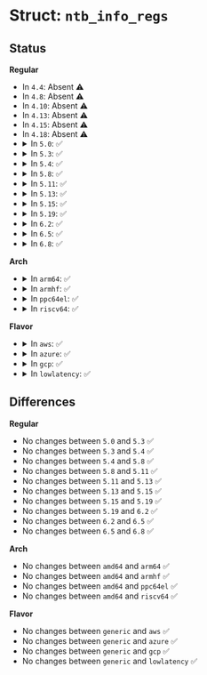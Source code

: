 # Struct: <code>ntb_info_regs</code>

## Status
<b>Regular</b>
<ul>
<li>
In <code>4.4</code>: Absent ⚠️
</li>
<li>
In <code>4.8</code>: Absent ⚠️
</li>
<li>
In <code>4.10</code>: Absent ⚠️
</li>
<li>
In <code>4.13</code>: Absent ⚠️
</li>
<li>
In <code>4.15</code>: Absent ⚠️
</li>
<li>
In <code>4.18</code>: Absent ⚠️
</li>
<li>
<details>
<summary>In <code>5.0</code>: ✅</summary>

```c
struct ntb_info_regs {
    u8 partition_count;
    u8 partition_id;
    u16 reserved1;
    u64 ep_map;
    u16 requester_id;
    u16 reserved2;
    u32 reserved3[4];
    struct nt_partition_info ntp_info[48];
};
```
</details>
</li>
<li>
<details>
<summary>In <code>5.3</code>: ✅</summary>

```c
struct ntb_info_regs {
    u8 partition_count;
    u8 partition_id;
    u16 reserved1;
    u64 ep_map;
    u16 requester_id;
    u16 reserved2;
    u32 reserved3[4];
    struct nt_partition_info ntp_info[48];
};
```
</details>
</li>
<li>
<details>
<summary>In <code>5.4</code>: ✅</summary>

```c
struct ntb_info_regs {
    u8 partition_count;
    u8 partition_id;
    u16 reserved1;
    u64 ep_map;
    u16 requester_id;
    u16 reserved2;
    u32 reserved3[4];
    struct nt_partition_info ntp_info[48];
};
```
</details>
</li>
<li>
<details>
<summary>In <code>5.8</code>: ✅</summary>

```c
struct ntb_info_regs {
    u8 partition_count;
    u8 partition_id;
    u16 reserved1;
    u64 ep_map;
    u16 requester_id;
    u16 reserved2;
    u32 reserved3[4];
    struct nt_partition_info ntp_info[48];
};
```
</details>
</li>
<li>
<details>
<summary>In <code>5.11</code>: ✅</summary>

```c
struct ntb_info_regs {
    u8 partition_count;
    u8 partition_id;
    u16 reserved1;
    u64 ep_map;
    u16 requester_id;
    u16 reserved2;
    u32 reserved3[4];
    struct nt_partition_info ntp_info[48];
};
```
</details>
</li>
<li>
<details>
<summary>In <code>5.13</code>: ✅</summary>

```c
struct ntb_info_regs {
    u8 partition_count;
    u8 partition_id;
    u16 reserved1;
    u64 ep_map;
    u16 requester_id;
    u16 reserved2;
    u32 reserved3[4];
    struct nt_partition_info ntp_info[48];
};
```
</details>
</li>
<li>
<details>
<summary>In <code>5.15</code>: ✅</summary>

```c
struct ntb_info_regs {
    u8 partition_count;
    u8 partition_id;
    u16 reserved1;
    u64 ep_map;
    u16 requester_id;
    u16 reserved2;
    u32 reserved3[4];
    struct nt_partition_info ntp_info[48];
};
```
</details>
</li>
<li>
<details>
<summary>In <code>5.19</code>: ✅</summary>

```c
struct ntb_info_regs {
    u8 partition_count;
    u8 partition_id;
    u16 reserved1;
    u64 ep_map;
    u16 requester_id;
    u16 reserved2;
    u32 reserved3[4];
    struct nt_partition_info ntp_info[48];
};
```
</details>
</li>
<li>
<details>
<summary>In <code>6.2</code>: ✅</summary>

```c
struct ntb_info_regs {
    u8 partition_count;
    u8 partition_id;
    u16 reserved1;
    u64 ep_map;
    u16 requester_id;
    u16 reserved2;
    u32 reserved3[4];
    struct nt_partition_info ntp_info[48];
};
```
</details>
</li>
<li>
<details>
<summary>In <code>6.5</code>: ✅</summary>

```c
struct ntb_info_regs {
    u8 partition_count;
    u8 partition_id;
    u16 reserved1;
    u64 ep_map;
    u16 requester_id;
    u16 reserved2;
    u32 reserved3[4];
    struct nt_partition_info ntp_info[48];
};
```
</details>
</li>
<li>
<details>
<summary>In <code>6.8</code>: ✅</summary>

```c
struct ntb_info_regs {
    u8 partition_count;
    u8 partition_id;
    u16 reserved1;
    u64 ep_map;
    u16 requester_id;
    u16 reserved2;
    u32 reserved3[4];
    struct nt_partition_info ntp_info[48];
};
```
</details>
</li>
</ul>
<b>Arch</b>
<ul>
<li>
<details>
<summary>In <code>arm64</code>: ✅</summary>

```c
struct ntb_info_regs {
    u8 partition_count;
    u8 partition_id;
    u16 reserved1;
    u64 ep_map;
    u16 requester_id;
    u16 reserved2;
    u32 reserved3[4];
    struct nt_partition_info ntp_info[48];
};
```
</details>
</li>
<li>
<details>
<summary>In <code>armhf</code>: ✅</summary>

```c
struct ntb_info_regs {
    u8 partition_count;
    u8 partition_id;
    u16 reserved1;
    u64 ep_map;
    u16 requester_id;
    u16 reserved2;
    u32 reserved3[4];
    struct nt_partition_info ntp_info[48];
};
```
</details>
</li>
<li>
<details>
<summary>In <code>ppc64el</code>: ✅</summary>

```c
struct ntb_info_regs {
    u8 partition_count;
    u8 partition_id;
    u16 reserved1;
    u64 ep_map;
    u16 requester_id;
    u16 reserved2;
    u32 reserved3[4];
    struct nt_partition_info ntp_info[48];
};
```
</details>
</li>
<li>
<details>
<summary>In <code>riscv64</code>: ✅</summary>

```c
struct ntb_info_regs {
    u8 partition_count;
    u8 partition_id;
    u16 reserved1;
    u64 ep_map;
    u16 requester_id;
    u16 reserved2;
    u32 reserved3[4];
    struct nt_partition_info ntp_info[48];
};
```
</details>
</li>
</ul>
<b>Flavor</b>
<ul>
<li>
<details>
<summary>In <code>aws</code>: ✅</summary>

```c
struct ntb_info_regs {
    u8 partition_count;
    u8 partition_id;
    u16 reserved1;
    u64 ep_map;
    u16 requester_id;
    u16 reserved2;
    u32 reserved3[4];
    struct nt_partition_info ntp_info[48];
};
```
</details>
</li>
<li>
<details>
<summary>In <code>azure</code>: ✅</summary>

```c
struct ntb_info_regs {
    u8 partition_count;
    u8 partition_id;
    u16 reserved1;
    u64 ep_map;
    u16 requester_id;
    u16 reserved2;
    u32 reserved3[4];
    struct nt_partition_info ntp_info[48];
};
```
</details>
</li>
<li>
<details>
<summary>In <code>gcp</code>: ✅</summary>

```c
struct ntb_info_regs {
    u8 partition_count;
    u8 partition_id;
    u16 reserved1;
    u64 ep_map;
    u16 requester_id;
    u16 reserved2;
    u32 reserved3[4];
    struct nt_partition_info ntp_info[48];
};
```
</details>
</li>
<li>
<details>
<summary>In <code>lowlatency</code>: ✅</summary>

```c
struct ntb_info_regs {
    u8 partition_count;
    u8 partition_id;
    u16 reserved1;
    u64 ep_map;
    u16 requester_id;
    u16 reserved2;
    u32 reserved3[4];
    struct nt_partition_info ntp_info[48];
};
```
</details>
</li>
</ul>

## Differences
<b>Regular</b>
<ul>
<li>
No changes between <code>5.0</code> and <code>5.3</code> ✅
</li>
<li>
No changes between <code>5.3</code> and <code>5.4</code> ✅
</li>
<li>
No changes between <code>5.4</code> and <code>5.8</code> ✅
</li>
<li>
No changes between <code>5.8</code> and <code>5.11</code> ✅
</li>
<li>
No changes between <code>5.11</code> and <code>5.13</code> ✅
</li>
<li>
No changes between <code>5.13</code> and <code>5.15</code> ✅
</li>
<li>
No changes between <code>5.15</code> and <code>5.19</code> ✅
</li>
<li>
No changes between <code>5.19</code> and <code>6.2</code> ✅
</li>
<li>
No changes between <code>6.2</code> and <code>6.5</code> ✅
</li>
<li>
No changes between <code>6.5</code> and <code>6.8</code> ✅
</li>
</ul>
<b>Arch</b>
<ul>
<li>
No changes between <code>amd64</code> and <code>arm64</code> ✅
</li>
<li>
No changes between <code>amd64</code> and <code>armhf</code> ✅
</li>
<li>
No changes between <code>amd64</code> and <code>ppc64el</code> ✅
</li>
<li>
No changes between <code>amd64</code> and <code>riscv64</code> ✅
</li>
</ul>
<b>Flavor</b>
<ul>
<li>
No changes between <code>generic</code> and <code>aws</code> ✅
</li>
<li>
No changes between <code>generic</code> and <code>azure</code> ✅
</li>
<li>
No changes between <code>generic</code> and <code>gcp</code> ✅
</li>
<li>
No changes between <code>generic</code> and <code>lowlatency</code> ✅
</li>
</ul>
